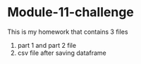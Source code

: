 # Module-11-challenge
This is my homework that contains 3 files
1. part 1 and part 2 file
2. csv file after saving dataframe
